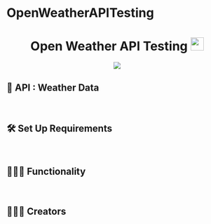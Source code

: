 # OpenWeatherAPITesting

<h1 align="center">Open Weather API Testing <img src="https://media.giphy.com/media/hvRJCLFzcasrR4ia7z/giphy.gif" width="30"></h1>
<p align="center">
  <a href="https://github.com/DenverCoder1/readme-typing-svg"><img src="https://readme-typing-svg.herokuapp.com?center=true&width=500&height=100&lines=API+Weather+Data;Easy+API+Calls+%2C+Easy+Methods%2C+Weather+Data;Junit+%26+Jackson;Ham-Crest+%2C+Mockito+%26+Cucumber"></a>
</p>

## 🤝 API : Weather Data
<h4 align="center"></h4>
<br>

## 🛠️ Set Up Requirements
<h4 align="center"></h4>
<br>

## 👨🏼‍💻 Functionality
<h4 align="center"></h4>
<br>

## 👨🏻‍🔧 Creators
<h4 align="center"></h4>
<br>



